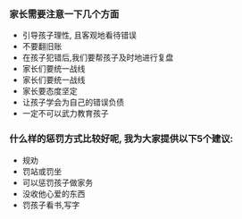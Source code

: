 ### 家长需要注意一下几个方面
- 引导孩子理性, 且客观地看待错误
- 不要翻旧账
- 在孩子犯错后,我们要帮孩子及时地进行复盘
- 家长们要统一战线
- 家长们要统一战线
- 家长要态度坚定
- 让孩子学会为自己的错误负债
- 一定不可以武力教育孩子

### 什么样的惩罚方式比较好呢, 我为大家提供以下5个建议:

- 规劝
- 罚站或罚坐
- 可以惩罚孩子做家务
- 没收他心爱的东西
- 罚孩子看书,写字